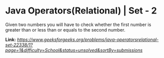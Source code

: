 # Java Operators(Relational) | Set - 2
Given two numbers you will have to check whether the first number is greater than or less than or equals to the second number.

**Link:** _https://www.geeksforgeeks.org/problems/java-operatorsrelational-set-22338/1?page=1&difficulty=School&status=unsolved&sortBy=submissions_
